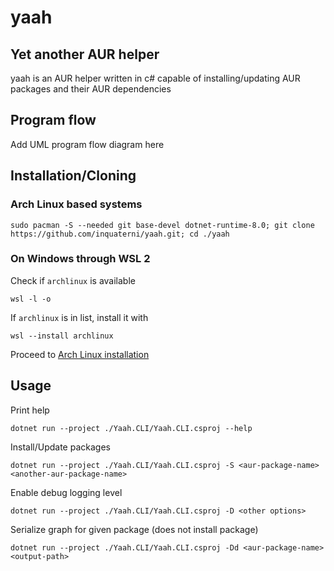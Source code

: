 # yaah
## Yet another AUR helper
yaah is an AUR helper written in c# capable of installing/updating AUR packages and their AUR dependencies
## Program flow
Add UML program flow diagram here
## Installation/Cloning
### Arch Linux based systems
```shell
sudo pacman -S --needed git base-devel dotnet-runtime-8.0; git clone https://github.com/inquaterni/yaah.git; cd ./yaah
```
### On Windows through WSL 2
Check if `archlinux` is available
```shell
wsl -l -o
```
If `archlinux` is in list, install it with
```shell
wsl --install archlinux
```
Proceed to [Arch Linux installation](#arch-linux-based-systems)
## Usage
Print help
```shell
dotnet run --project ./Yaah.CLI/Yaah.CLI.csproj --help
```

Install/Update packages
```shell
dotnet run --project ./Yaah.CLI/Yaah.CLI.csproj -S <aur-package-name> <another-aur-package-name>
```

Enable debug logging level
```shell
dotnet run --project ./Yaah.CLI/Yaah.CLI.csproj -D <other options>
```

Serialize graph for given package (does not install package)
```shell
dotnet run --project ./Yaah.CLI/Yaah.CLI.csproj -Dd <aur-package-name> <output-path>
```
